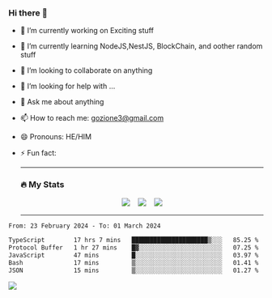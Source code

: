 ### Hi there 👋

<!--
**charlieScript/charlieScript** is a ✨ _special_ ✨ repository because its `README.md` (this file) appears on your GitHub profile.

Here are some ideas to get you started: -->

- 🔭 I’m currently working on Exciting stuff
- 🌱 I’m currently learning NodeJS,NestJS, BlockChain, and oother random stuff
- 👯 I’m looking to collaborate on anything
- 🤔 I’m looking for help with ...
- 💬 Ask me about anything
- 📫 How to reach me: gozione3@gmail.com
- 😄 Pronouns: HE/HIM
- ⚡ Fun fact:


  ---

  ### :fire: My Stats

  <div id="stats" align="center">
  <img src="http://github-readme-streak-stats.herokuapp.com?user=charlieScript&theme=dark&date_format=M%20j%5B%2C%20Y%5D" />&nbsp;&nbsp;&nbsp;
  <img src="https://github-readme-stats.vercel.app/api/top-langs/?username=charlieScript&layout=compact&theme=vision-friendly-dark"/>&nbsp;&nbsp;&nbsp;
  <img src="https://github-readme-stats.vercel.app/api?username=charlieScript&show_icons=true&theme=radical"/>
  </div>

  ---



<!--START_SECTION:waka-->

```txt
From: 23 February 2024 - To: 01 March 2024

TypeScript        17 hrs 7 mins   █████████████████████▒░░░   85.25 %
Protocol Buffer   1 hr 27 mins    █▓░░░░░░░░░░░░░░░░░░░░░░░   07.25 %
JavaScript        47 mins         █░░░░░░░░░░░░░░░░░░░░░░░░   03.97 %
Bash              17 mins         ▒░░░░░░░░░░░░░░░░░░░░░░░░   01.41 %
JSON              15 mins         ▒░░░░░░░░░░░░░░░░░░░░░░░░   01.27 %
```

<!--END_SECTION:waka-->
![](https://komarev.com/ghpvc/?username=charlieScript)

